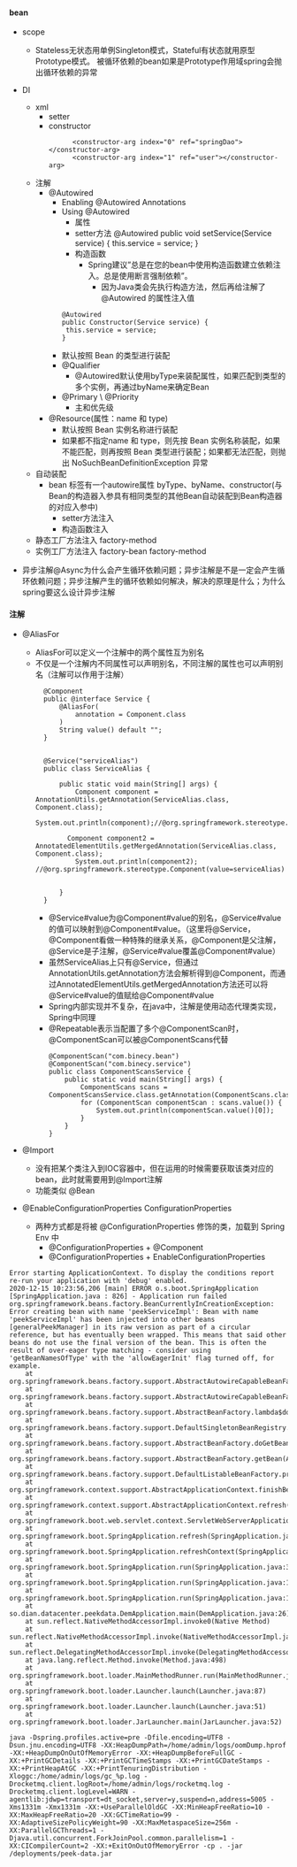 



#### bean
- scope
    - Stateless无状态用单例Singleton模式，Stateful有状态就用原型Prototype模式。 被循环依赖的bean如果是Prototype作用域spring会抛出循环依赖的异常
- DI
    - xml
        - setter
        - constructor
            ```
                  <constructor-arg index="0" ref="springDao"></constructor-arg>  
                  <constructor-arg index="1" ref="user"></constructor-arg>  
            ```
    - 注解
        - @Autowired
            - Enabling @Autowired Annotations
            - Using @Autowired
                - 属性
                - setter方法
                   @Autowired
                    public void setService(Service service) {
                        this.service = service;
                    }
                - 构造函数
                    - Spring建议”总是在您的bean中使用构造函数建立依赖注入。总是使用断言强制依赖”。
                        - 因为Java类会先执行构造方法，然后再给注解了@Autowired 的属性注入值
                ```
              @Autowired
              public Constructor(Service service) {
                 this.service = service;
              }
              ```
            - 默认按照 Bean 的类型进行装配
            - @Qualifier 
                - @Autowired默认使用byType来装配属性，如果匹配到类型的多个实例，再通过byName来确定Bean
            - @Primary \ @Priority
                - 主和优先级
        - @Resource(属性：name 和 type)
            - 默认按照 Bean 实例名称进行装配 
            - 如果都不指定name 和 type，则先按 Bean 实例名称装配，如果不能匹配，则再按照 Bean 类型进行装配；如果都无法匹配，则抛出 NoSuchBeanDefinitionException 异常
    - 自动装配
        - bean 标签有一个autowire属性 byType、byName、constructor(与Bean的构造器入参具有相同类型的其他Bean自动装配到Bean构造器的对应入参中)
            - setter方法注入
            - 构造函数注入
    - 静态工厂方法注入 factory-method
    - 实例工厂方法注入 factory-bean factory-method
    
    

- 异步注解@Async为什么会产生循环依赖问题；异步注解是不是一定会产生循环依赖问题；异步注解产生的循环依赖如何解决，解决的原理是什么；为什么spring要这么设计异步注解    


#### 注解

- @AliasFor
    - AliasFor可以定义一个注解中的两个属性互为别名
    - 不仅是一个注解内不同属性可以声明别名，不同注解的属性也可以声明别名（注解可以作用于注解）
        ```
          @Component
          public @interface Service {
              @AliasFor(
                  annotation = Component.class
              )
              String value() default "";
          }
      
      
          @Service("serviceAlias")
          public class ServiceAlias {
          
              public static void main(String[] args) {
                  Component component = AnnotationUtils.getAnnotation(ServiceAlias.class, Component.class);
                  System.out.println(component);//@org.springframework.stereotype.Component(value=)
                
                Component component2 = AnnotatedElementUtils.getMergedAnnotation(ServiceAlias.class, Component.class);
                  System.out.println(component2);        //@org.springframework.stereotype.Component(value=serviceAlias)
    
            
              }
          }
      
        ```
        - @Service#value为@Component#value的别名，@Service#value的值可以映射到@Component#value。（这里将@Service，@Component看做一种特殊的继承关系，@Component是父注解，@Service是子注解，@Service#value覆盖@Component#value）
        - 虽然ServiceAlias上只有@Service，但通过AnnotationUtils.getAnnotation方法会解析得到@Component，而通过AnnotatedElementUtils.getMergedAnnotation方法还可以将@Service#value的值赋给@Component#value
         - Spring内部实现并不复杂，在java中，注解是使用动态代理类实现，Spring中同理
         - @Repeatable表示当配置了多个@ComponentScan时，@ComponentScan可以被@ComponentScans代替
              ```
              @ComponentScan("com.binecy.bean")
              @ComponentScan("com.binecy.service")
              public class ComponentScansService {
                  public static void main(String[] args) {
                      ComponentScans scans = ComponentScansService.class.getAnnotation(ComponentScans.class);
                      for (ComponentScan componentScan : scans.value()) {
                          System.out.println(componentScan.value()[0]);
                      }
                  }
              }
              
              ```
           

- @Import 
    - 没有把某个类注入到IOC容器中，但在运用的时候需要获取该类对应的bean，此时就需要用到@Import注解
    - 功能类似 @Bean  

- @EnableConfigurationProperties ConfigurationProperties
    - 两种方式都是将被  @ConfigurationProperties 修饰的类，加载到 Spring Env 中
        - @ConfigurationProperties + @Component
        - @ConfigurationProperties + EnableConfigurationProperties           
           
           
               
```
Error starting ApplicationContext. To display the conditions report re-run your application with 'debug' enabled.
2020-12-15 10:23:56,206 [main] ERROR o.s.boot.SpringApplication [SpringApplication.java : 826] - Application run failed
org.springframework.beans.factory.BeanCurrentlyInCreationException: Error creating bean with name 'peekServiceImpl': Bean with name 'peekServiceImpl' has been injected into other beans [generalPeekManager] in its raw version as part of a circular reference, but has eventually been wrapped. This means that said other beans do not use the final version of the bean. This is often the result of over-eager type matching - consider using 'getBeanNamesOfType' with the 'allowEagerInit' flag turned off, for example.
	at org.springframework.beans.factory.support.AbstractAutowireCapableBeanFactory.doCreateBean(AbstractAutowireCapableBeanFactory.java:624)
	at org.springframework.beans.factory.support.AbstractAutowireCapableBeanFactory.createBean(AbstractAutowireCapableBeanFactory.java:517)
	at org.springframework.beans.factory.support.AbstractBeanFactory.lambda$doGetBean$0(AbstractBeanFactory.java:323)
	at org.springframework.beans.factory.support.DefaultSingletonBeanRegistry.getSingleton(DefaultSingletonBeanRegistry.java:222)
	at org.springframework.beans.factory.support.AbstractBeanFactory.doGetBean(AbstractBeanFactory.java:321)
	at org.springframework.beans.factory.support.AbstractBeanFactory.getBean(AbstractBeanFactory.java:202)
	at org.springframework.beans.factory.support.DefaultListableBeanFactory.preInstantiateSingletons(DefaultListableBeanFactory.java:879)
	at org.springframework.context.support.AbstractApplicationContext.finishBeanFactoryInitialization(AbstractApplicationContext.java:878)
	at org.springframework.context.support.AbstractApplicationContext.refresh(AbstractApplicationContext.java:550)
	at org.springframework.boot.web.servlet.context.ServletWebServerApplicationContext.refresh(ServletWebServerApplicationContext.java:141)
	at org.springframework.boot.SpringApplication.refresh(SpringApplication.java:747)
	at org.springframework.boot.SpringApplication.refreshContext(SpringApplication.java:397)
	at org.springframework.boot.SpringApplication.run(SpringApplication.java:315)
	at org.springframework.boot.SpringApplication.run(SpringApplication.java:1226)
	at org.springframework.boot.SpringApplication.run(SpringApplication.java:1215)
	at so.dian.datacenter.peekdata.DemApplication.main(DemApplication.java:26)
	at sun.reflect.NativeMethodAccessorImpl.invoke0(Native Method)
	at sun.reflect.NativeMethodAccessorImpl.invoke(NativeMethodAccessorImpl.java:62)
	at sun.reflect.DelegatingMethodAccessorImpl.invoke(DelegatingMethodAccessorImpl.java:43)
	at java.lang.reflect.Method.invoke(Method.java:498)
	at org.springframework.boot.loader.MainMethodRunner.run(MainMethodRunner.java:48)
	at org.springframework.boot.loader.Launcher.launch(Launcher.java:87)
	at org.springframework.boot.loader.Launcher.launch(Launcher.java:51)
	at org.springframework.boot.loader.JarLauncher.main(JarLauncher.java:52)
```

```
java -Dspring.profiles.active=pre -Dfile.encoding=UTF8 -Dsun.jnu.encoding=UTF8 -XX:HeapDumpPath=/home/admin/logs/oomDump.hprof -XX:+HeapDumpOnOutOfMemoryError -XX:+HeapDumpBeforeFullGC -XX:+PrintGCDetails -XX:+PrintGCTimeStamps -XX:+PrintGCDateStamps -XX:+PrintHeapAtGC -XX:+PrintTenuringDistribution -Xloggc:/home/admin/logs/gc_%p.log -Drocketmq.client.logRoot=/home/admin/logs/rocketmq.log -Drocketmq.client.logLevel=WARN -agentlib:jdwp=transport=dt_socket,server=y,suspend=n,address=5005 -Xms1331m -Xmx1331m -XX:+UseParallelOldGC -XX:MinHeapFreeRatio=10 -XX:MaxHeapFreeRatio=20 -XX:GCTimeRatio=99 -XX:AdaptiveSizePolicyWeight=90 -XX:MaxMetaspaceSize=256m -XX:ParallelGCThreads=1 -Djava.util.concurrent.ForkJoinPool.common.parallelism=1 -XX:CICompilerCount=2 -XX:+ExitOnOutOfMemoryError -cp . -jar /deployments/peek-data.jar
```